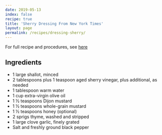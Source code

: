 ```yaml
---
date: 2019-05-13
index: false
recipe: true
title: 'Sherry Dressing From New York Times'
layout: page
permalink: /recipes/dressing-sherry/
---
```


For full recipe and procedures, see [here](https://cooking.nytimes.com/recipes/1020223-via-carotas-insalata-verde)

## Ingredients

  * 1 large shallot, minced
  * 2 tablespoons plus 1 teaspoon aged sherry vinegar, plus additional, as needed
  * 1 tablespoon warm water
  * 1 cup extra-virgin olive oil
  * 1 ½ teaspoons Dijon mustard
  * 1 ½ teaspoons whole-grain mustard
  * 1 ½ teaspoons honey (optional)
  * 2 sprigs thyme, washed and stripped
  * 1 large clove garlic, finely grated
  *  Salt and freshly ground black pepper
